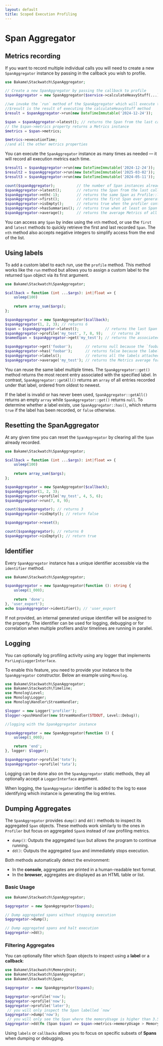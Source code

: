 ```yaml
---
layout: default
title: Scoped Execution Profiling
---
```


# Span Aggregator

## Metrics recording

If you want to record multiple individual calls you will need to create a new `SpanAggregator` instance by passing in the callback you wish to profile.

```php
use Bakame\Stackwatch\SpanAggregator;

// Create a new SpanAggregator by passing the callback to profile
$spanAggregator = new SpanAggregator($service->calculateHeavyStuff(...));

//we invoke the `run` method of the SpanAggregator which will execute the callback
//$result is the result of executing the calculateHeavyStuff method
$result = $spanAggregator->run(new DateTimeImmutable('2024-12-24'));

$span = $spanAggregator->latest(); // returns the Span from the last call
// the $span->metrics property returns a Metrics instance
$metrics = $span->metrics;

$metrics->executionTime;
//and all the other metrics properties
````

You can execute the `SpanAggregator` instance as many times as needed — it will record all
execution metrics each time.

```php
$result1 = $spanAggregator->run(new DateTimeImmutable('2024-12-24'));
$result2 = $spanAggregator->run(new DateTimeImmutable('2025-03-02'));
$result3 = $spanAggregator->run(new DateTimeImmutable('2024-05-11'));

count($spanAggregator);          // the number of Span instances already recorded
$spanAggregator->latest();       // returns the Span from the last call
$spanAggregator->nth(-1);        // returns the same Span as Profile::last
$spanAggregator->first();        // returns the first Span ever generated
$spanAggregator->isEmpty();      // returns true when the profiler contains no span
$spanAggregator->hasSummaries(); // returns true when at least on Span is present
$spanAggregator->average();      // returns the average Metrics of all the calls
```

You can access any `Span` by index using the `nth` method, or use the `first` and `latest` methods
to quickly retrieve the first and last recorded `Span`. The `nth` method also accepts negative
integers to simplify access from the end of the list.

## Using labels

To add a custom label to each run, use the `profile` method. This method works like the
`run` method but allows you to assign a custom label to the returned `Span` object
via its first argument.

```php
use Bakame\Stackwatch\SpanAggregator;

$callback = function (int ...$args): int|float => {
    usleep(100)
    
    return array_sum($args);
}; 

$spanAggregator = new SpanAggregator($callback);
$spanAggregator(1, 2, 3); // returns 6
$span = $spanAggregator->latest();            // returns the last Span object from the last call
$spanAggregator->profile('my_test', 7, 8, 9);    // returns 24
$namedSpan = $spanAggregator->get('my_test'); // returns the associated Span

$spanAggregator->get('foobar');      // returns null because the `foobar` label does not exist
$spanAggregator->has('foobar');      // returns false because the label does not exist
$spanAggregator->labels();           // returns all the labels attached to the SpanAggregator
$spanAggregator->average('my_test'); // returns the Metrics average for all the calls whose label is `my_test`
````

You can reuse the same label multiple times. The `SpanAggregator::get()` method returns the most recent
entry associated with the specified label. In contrast, `SpanAggregator::getAll()` returns an `array`
of all entries recorded under that label, ordered from oldest to newest.

If the label is invalid or has never been used, `SpanAggregator::getAll()` returns an empty `array`
while `SpanAggregator::get()` returns `null`. To determine whether a label exists, use `SpanAggregator::has()`,
which returns `true` if the label has been recorded, or `false` otherwise.

## Resetting the SpanAggregator

At any given time you can reset the `SpanAggregator` by clearing all the `Span` already recorded.

```php
use Bakame\Stackwatch\SpanAggregator;

$callback = function (int ...$args): int|float => {
    usleep(100)
    
    return array_sum($args);
}; 

$spanAggregator = new SpanAggregator($callback);
$spanAggregator(1, 2, 3);
$spanAggregator->profile('my_test', 4, 5, 6);
$spanAggregator->run(7, 8, 9);

count($spanAggregator); // returns 3
$spanAggregator->isEmpty(); // return false

$spanAggregator->reset();

count($spanAggregator); // returns 0
$spanAggregator->isEmpty(); // return true
```

## Identifier

Every `SpanAggregator` instance has a unique identifier accessible via the `identifier` method.

```php
use Bakame\Stackwatch\SpanAggregator;

$spanAggregator = new SpanAggregator(function (): string {
    usleep(1_000);
    
    return 'done';
}, 'user_export');
echo $spanAggregator->identifier(); // 'user_export
```

If not provided, an internal generated unique identifier will be assigned to the property.
The identifier can be used for logging, debugging or for correlation when
multiple profilers and/or timelines are running in parallel.

## Logging

You can optionally log profiling activity using any logger that implements `Psr\Log\LoggerInterface`.

To enable this feature, you need to provide your instance to the `SpanAggregator` constructor. Below
an example using `Monolog`.

```php
use Bakame\Stackwatch\SpanAggregator;
use Bakame\Stackwatch\Timeline;
use Monolog\Level;
use Monolog\Logger;
use Monolog\Handler\StreamHandler;

$logger = new Logger('profiler');
$logger->pushHandler(new StreamHandler(STDOUT, Level::Debug));

//logging with the SpanAggregator instance

$spanAggregator = new SpanAggregator(function () {
    usleep(1_000);

    return 'end';
}, logger: $logger);

$spanAggregator->profile('toto');
$spanAggregator->profile('tata');
```

<div class="message-info">
<p>Logging can be done also on the <code>SpanAggregator</code> static methods, they all optionally accept a <code>LoggerInterface</code> argument.</p>
</div>
<div class="message-info">
<p>When logging, the <code>SpanAggregator</code> identifier is added to the log to ease identifying which instance is generating the log entries.</p>
</div>

## Dumping Aggregates

The `SpanAggregator` provides `dump()` and `dd()` methods to inspect its aggregated `Span` objects. These methods work
similarly to the ones in `Profiler` but focus on aggregated `Span`s instead of raw profiling metrics.

- `dump()`: Outputs the aggregated `Span` but allows the program to continue running.
- `dd()`: Outputs the aggregated `Span` and immediately stops execution.

Both methods automatically detect the environment:

- In the **console**, aggregates are printed in a human-readable text format.
- In the **browser**, aggregates are displayed as an HTML table or list.

### Basic Usage

```php
use Bakame\Stackwatch\SpanAggregator;

$aggregator = new SpanAggregator($spans);

// Dump aggregated spans without stopping execution
$aggregator->dump();

// Dump aggregated spans and halt execution
$aggregator->dd();
```

### Filtering Aggregates

You can optionally filter which Span objects to inspect using a **label** or a **callback**:

```php
use Bakame\Stackwatch\MemoryUnit;
use Bakame\Stackwatch\SpanAggregator;
use Bakame\Stackwatch\Span;

$aggregator = new SpanAggregator($spans);

$aggregator->profile('now');
$aggregator->profile('now');
$aggregator->profile('later');
 // you will only inspect the Span labelled `now`
$aggregator->dump('now');
 // you will only see the Span where the memoryUsage is higher than 3.5MB
$aggregator->dd(fn (Span $span) => $span->metrics->memoryUsage > MemoryUnit::Megabyte->convertToBytes(3.5));
```

<p class="message-info">
Using <code>labels</code> or <code>callbacks</code> allows you to focus on specific
subsets of <strong>Spans</strong> when dumping or debugging.
</p>
